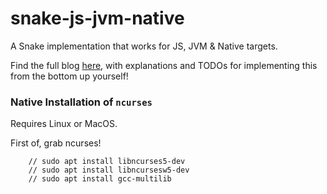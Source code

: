 # snake-js-jvm-native
A Snake implementation that works for JS, JVM &amp; Native targets.

Find the full blog [here](https://blog.londogard.com/gradle/kotlin/game/multiplatform/2020/11/07/snake-kotlin-multiplatform.html), with explanations and TODOs for implementing this from the bottom up yourself!

### Native Installation of `ncurses`
Requires Linux or MacOS.

First of, grab ncurses!

```
    // sudo apt install libncurses5-dev
    // sudo apt install libncursesw5-dev
    // sudo apt install gcc-multilib 
```
